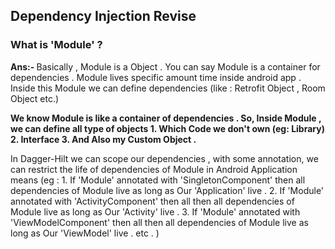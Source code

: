 ## Dependency Injection Revise

### What is 'Module' ?

<b> Ans:- </b> Basically , Module is a Object . You can say Module is  a container for dependencies .
 Module lives specific amount time inside android app . Inside this Module we can define dependencies (like : Retrofit Object , Room Object etc.)

<b> We know Module is like a container of dependencies . So, Inside Module , we can define all type of objects  1. Which Code we don't own (eg: Library) 2. Interface 3. And Also my Custom Object .</b>

 In Dagger-Hilt we can scope our dependencies , with some annotation, we can restrict the life of dependencies of Module in Android Application
 means (eg : 1. If 'Module' annotated with 'SingletonComponent' then all dependencies of Module live as long as Our 'Application' live .
 2. If 'Module' annotated with 'ActivityComponent' then all then all dependencies of Module live as long as Our 'Activity' live .
 3. If 'Module' annotated with 'ViewModelComponent' then all then all dependencies of Module live as long as Our 'ViewModel' live .
 etc .
 )